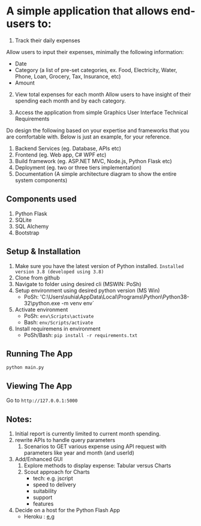 # A simple application that allows end-users to:
1.	Track their daily expenses

Allow users to input their expenses, minimally the following information:
-	Date
-	Category (a list of pre-set categories, ex. Food, Electricity, Water, Phone, Loan, Grocery, Tax, Insurance, etc)
-	Amount

2.	View total expenses for each month
Allow users to have insight of their spending each month and by each category.

3.	Access the application from simple Graphics User Interface
Technical Requirements

Do design the following based on your expertise and frameworks that you are comfortable with. Below is just an example, for your reference.
1.	Backend Services (eg. Database, APIs etc)
2.	Frontend (eg. Web app, C# WPF etc)
3.	Build framework (eg. ASP.NET MVC, Node.js, Python Flask etc)
4.	Deployment (eg. two or three tiers implementation)
5.	Documentation (A simple architecture diagram to show the entire system components)

## Components used
1. Python Flask
2. SQLite
2. SQL Alchemy
3. Bootstrap

## Setup & Installation

1. Make sure you have the latest version of Python installed.
`Installed version 3.8 (developed using 3.8)`
2. Clone from github
3. Navigate to folder using desired cli (MSWIN: PoSh)
4. Setup environment using desired python version (MS Win)
    - PoSh:
    'C:\Users\suhia\AppData\Local\Programs\Python\Python38-32\python.exe -m venv env`
5. Activate environment
    - PoSh:
        `env\Scripts\activate`
    - Bash:
        `env/Scripts/activate`
6. Install requiremens in environment
    - PoSh/Bash:
        `pip install -r requirements.txt`

## Running The App
```
python main.py
```

## Viewing The App

Go to `http://127.0.0.1:5000`


## Notes:
1. Initial report is currently limited to current month spending.
2. rewrite APIs to handle query parameters
    1. Scenarios to GET various expense using API request with parameters like year and month (and userId)
3. Add/Enhanced GUI
    1. Explore methods to display expense: Tabular versus Charts
    2. Scout approach for Charts
        - tech: e.g. jscript
        - speed to delivery
        - suitability
        - support
        - features
4. Decide on a host for the Python Flash App
    - Heroku : [e.g](https://realpython.com/flask-by-example-part-1-project-setup/)
